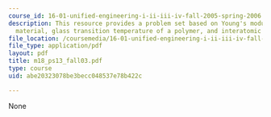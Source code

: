 ```yaml
---
course_id: 16-01-unified-engineering-i-ii-iii-iv-fall-2005-spring-2006
description: This resource provides a problem set based on Young's modulus of a homogenous
  material, glass transition temperature of a polymer, and interatomic bonds.
file_location: /coursemedia/16-01-unified-engineering-i-ii-iii-iv-fall-2005-spring-2006/abe20323078be3becc048537e78b422c_m18_ps13_fall03.pdf
file_type: application/pdf
layout: pdf
title: m18_ps13_fall03.pdf
type: course
uid: abe20323078be3becc048537e78b422c

---
```

None